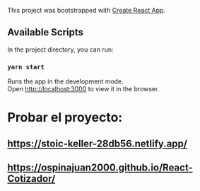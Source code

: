 This project was bootstrapped with [Create React App](https://github.com/facebook/create-react-app).

## Available Scripts

In the project directory, you can run:

### `yarn start`

Runs the app in the development mode.<br />
Open [http://localhost:3000](http://localhost:3000) to view it in the browser.

# Probar el proyecto:

## https://stoic-keller-28db56.netlify.app/

## https://ospinajuan2000.github.io/React-Cotizador/
